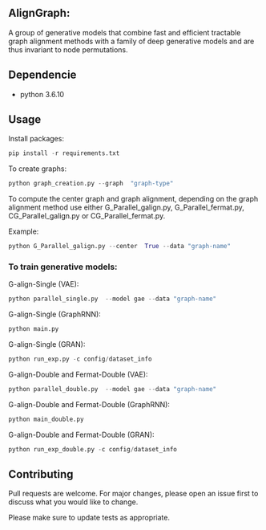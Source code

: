 ## AlignGraph:

A group of generative models that combine fast and efficient tractable graph alignment methods with a family of deep generative models and are thus invariant to node permutations.


## Dependencie

- python 3.6.10


## Usage
Install packages:

```py
pip install -r requirements.txt
```
To create graphs:

```py
python graph_creation.py --graph  "graph-type"
```

To compute the center graph and graph alignment, depending on the graph alignment method use either G_Parallel_galign.py, G_Parallel_fermat.py, CG_Parallel_galign.py or CG_Parallel_fermat.py.

Example:
```py
python G_Parallel_galign.py --center  True --data "graph-name"
```

### To train generative models:


G-align-Single (VAE):
```py
python parallel_single.py  --model gae --data "graph-name"  
```

G-align-Single (GraphRNN):
```py
python main.py   
```

G-align-Single (GRAN):
```py
python run_exp.py -c config/dataset_info   
```

G-align-Double and Fermat-Double (VAE):
```py
python parallel_double.py  --model gae --data "graph-name"  
```

G-align-Double and Fermat-Double (GraphRNN):
```py
python main_double.py   
```

G-align-Double and Fermat-Double (GRAN):
```py
python run_exp_double.py -c config/dataset_info
```
## Contributing
Pull requests are welcome. For major changes, please open an issue first to discuss what you would like to change.

Please make sure to update tests as appropriate.
